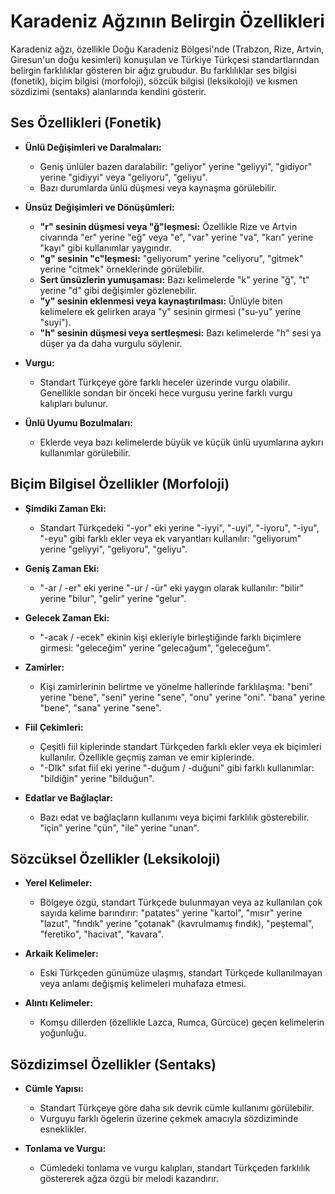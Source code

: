 # Karadeniz Ağzının Belirgin Özellikleri

Karadeniz ağzı, özellikle Doğu Karadeniz Bölgesi'nde (Trabzon, Rize, Artvin, Giresun'un doğu kesimleri) konuşulan ve Türkiye Türkçesi standartlarından belirgin farklılıklar gösteren bir ağız grubudur. Bu farklılıklar ses bilgisi (fonetik), biçim bilgisi (morfoloji), sözcük bilgisi (leksikoloji) ve kısmen sözdizimi (sentaks) alanlarında kendini gösterir.

## Ses Özellikleri (Fonetik)

*   **Ünlü Değişimleri ve Daralmaları:**
    *   Geniş ünlüler bazen daralabilir: "geliyor" yerine "geliyyi", "gidiyor" yerine "gidiyyi" veya "geliyoru", "geliyu".
    *   Bazı durumlarda ünlü düşmesi veya kaynaşma görülebilir.

*   **Ünsüz Değişimleri ve Dönüşümleri:**
    *   **"r" sesinin düşmesi veya "ğ"leşmesi:** Özellikle Rize ve Artvin civarında "er" yerine "eğ" veya "e", "var" yerine "va", "karı" yerine "kayı" gibi kullanımlar yaygındır.
    *   **"g" sesinin "c"leşmesi:** "geliyorum" yerine "celiyoru", "gitmek" yerine "citmek" örneklerinde görülebilir.
    *   **Sert ünsüzlerin yumuşaması:** Bazı kelimelerde "k" yerine "ğ", "t" yerine "d" gibi değişimler gözlenebilir.
    *   **"y" sesinin eklenmesi veya kaynaştırılması:** Ünlüyle biten kelimelere ek gelirken araya "y" sesinin girmesi ("su-yu" yerine "suyi").
    *   **"h" sesinin düşmesi veya sertleşmesi:** Bazı kelimelerde "h" sesi ya düşer ya da daha vurgulu söylenir.

*   **Vurgu:**
    *   Standart Türkçeye göre farklı heceler üzerinde vurgu olabilir. Genellikle sondan bir önceki hece vurgusu yerine farklı vurgu kalıpları bulunur.

*   **Ünlü Uyumu Bozulmaları:**
    *   Eklerde veya bazı kelimelerde büyük ve küçük ünlü uyumlarına aykırı kullanımlar görülebilir.

## Biçim Bilgisel Özellikler (Morfoloji)

*   **Şimdiki Zaman Eki:**
    *   Standart Türkçedeki "-yor" eki yerine "-iyyi", "-uyi", "-iyoru", "-iyu", "-eyu" gibi farklı ekler veya ek varyantları kullanılır: "geliyorum" yerine "geliyyi", "geliyoru", "geliyu".

*   **Geniş Zaman Eki:**
    *   "-ar / -er" eki yerine "-ur / -ür" eki yaygın olarak kullanılır: "bilir" yerine "bilur", "gelir" yerine "gelur".

*   **Gelecek Zaman Eki:**
    *   "-acak / -ecek" ekinin kişi ekleriyle birleştiğinde farklı biçimlere girmesi: "geleceğim" yerine "gelecağum", "geleceğum".

*   **Zamirler:**
    *   Kişi zamirlerinin belirtme ve yönelme hallerinde farklılaşma: "beni" yerine "bene", "seni" yerine "sene", "onu" yerine "oni". "bana" yerine "bene", "sana" yerine "sene".

*   **Fiil Çekimleri:**
    *   Çeşitli fiil kiplerinde standart Türkçeden farklı ekler veya ek biçimleri kullanılır. Özellikle geçmiş zaman ve emir kiplerinde.
    *   "-DIk" sıfat fiil eki yerine "-duğum / -duğuni" gibi farklı kullanımlar: "bildiğin" yerine "bilduğun".

*   **Edatlar ve Bağlaçlar:**
    *   Bazı edat ve bağlaçların kullanımı veya biçimi farklılık gösterebilir. "için" yerine "çün", "ile" yerine "unan".

## Sözcüksel Özellikler (Leksikoloji)

*   **Yerel Kelimeler:**
    *   Bölgeye özgü, standart Türkçede bulunmayan veya az kullanılan çok sayıda kelime barındırır: "patates" yerine "kartol", "mısır" yerine "lazut", "fındık" yerine "çotanak" (kavrulmamış fındık), "peştemal", "feretiko", "hacivat", "kavara".

*   **Arkaik Kelimeler:**
    *   Eski Türkçeden günümüze ulaşmış, standart Türkçede kullanılmayan veya anlamı değişmiş kelimeleri muhafaza etmesi.

*   **Alıntı Kelimeler:**
    *   Komşu dillerden (özellikle Lazca, Rumca, Gürcüce) geçen kelimelerin yoğunluğu.

## Sözdizimsel Özellikler (Sentaks)

*   **Cümle Yapısı:**
    *   Standart Türkçeye göre daha sık devrik cümle kullanımı görülebilir.
    *   Vurguyu farklı ögelerin üzerine çekmek amacıyla sözdiziminde esneklikler.

*   **Tonlama ve Vurgu:**
    *   Cümledeki tonlama ve vurgu kalıpları, standart Türkçeden farklılık göstererek ağza özgü bir melodi kazandırır.